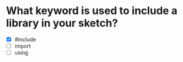 # What keyword is used to include a library in your sketch?
- [x] #include
- [ ] import
- [ ] using
